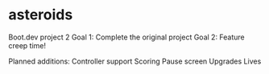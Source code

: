 # asteroids
Boot.dev project 2
Goal 1:  Complete the original project
Goal 2:  Feature creep time!

Planned additions:
Controller support
Scoring
Pause screen
Upgrades
Lives

